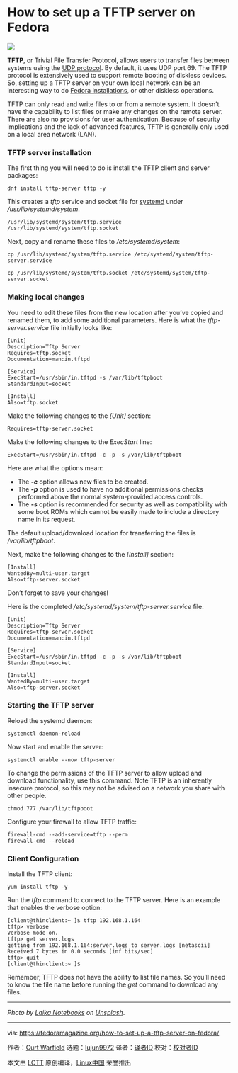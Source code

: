 [#]: collector: (lujun9972)
[#]: translator: (amwps290 )
[#]: reviewer: ( )
[#]: publisher: ( )
[#]: url: ( )
[#]: subject: (How to set up a TFTP server on Fedora)
[#]: via: (https://fedoramagazine.org/how-to-set-up-a-tftp-server-on-fedora/)
[#]: author: (Curt Warfield https://fedoramagazine.org/author/rcurtiswarfield/)

How to set up a TFTP server on Fedora
======

![][1]

**TFTP**, or Trivial File Transfer Protocol, allows users to transfer files between systems using the [UDP protocol][2]. By default, it uses UDP port 69. The TFTP protocol is extensively used to support remote booting of diskless devices. So, setting up a TFTP server on your own local network can be an interesting way to do [Fedora installations][3], or other diskless operations.

TFTP can only read and write files to or from a remote system. It doesn’t have the capability to list files or make any changes on the remote server. There are also no provisions for user authentication. Because of security implications and the lack of advanced features, TFTP is generally only used on a local area network (LAN).

### TFTP server installation

The first thing you will need to do is install the TFTP client and server packages:

```
dnf install tftp-server tftp -y
```

This creates a _tftp_ service and socket file for [systemd][4] under _/usr/lib/systemd/system_.

```
/usr/lib/systemd/system/tftp.service
/usr/lib/systemd/system/tftp.socket
```

Next, copy and rename these files to _/etc/systemd/system_:

```
cp /usr/lib/systemd/system/tftp.service /etc/systemd/system/tftp-server.service

cp /usr/lib/systemd/system/tftp.socket /etc/systemd/system/tftp-server.socket
```

### Making local changes

You need to edit these files from the new location after you’ve copied and renamed them, to add some additional parameters. Here is what the _tftp-server.service_ file initially looks like:

```
[Unit]
Description=Tftp Server
Requires=tftp.socket
Documentation=man:in.tftpd

[Service]
ExecStart=/usr/sbin/in.tftpd -s /var/lib/tftpboot
StandardInput=socket

[Install]
Also=tftp.socket
```

Make the following changes to the _[Unit]_ section:

```
Requires=tftp-server.socket
```

Make the following changes to the _ExecStart_ line:

```
ExecStart=/usr/sbin/in.tftpd -c -p -s /var/lib/tftpboot
```

Here are what the options mean:

  * The _**-c**_ option allows new files to be created.
  * The _**-p**_ option is used to have no additional permissions checks performed above the normal system-provided access controls.
  * The _**-s**_ option is recommended for security as well as compatibility with some boot ROMs which cannot be easily made to include a directory name in its request.



The default upload/download location for transferring the files is _/var/lib/tftpboot_.

Next, make the following changes to the _[Install]_ section:

```
[Install]
WantedBy=multi-user.target
Also=tftp-server.socket
```

Don’t forget to save your changes!

Here is the completed _/etc/systemd/system/tftp-server.service_ file:

```
[Unit]
Description=Tftp Server
Requires=tftp-server.socket
Documentation=man:in.tftpd

[Service]
ExecStart=/usr/sbin/in.tftpd -c -p -s /var/lib/tftpboot
StandardInput=socket

[Install]
WantedBy=multi-user.target
Also=tftp-server.socket
```

### Starting the TFTP server

Reload the systemd daemon:

```
systemctl daemon-reload
```

Now start and enable the server:

```
systemctl enable --now tftp-server
```

To change the permissions of the TFTP server to allow upload and download functionality, use this command. Note TFTP is an inherently insecure protocol, so this may not be advised on a network you share with other people.

```
chmod 777 /var/lib/tftpboot
```

Configure your firewall to allow TFTP traffic:

```
firewall-cmd --add-service=tftp --perm
firewall-cmd --reload
```

### Client Configuration

Install the TFTP client:

```
yum install tftp -y
```

Run the _tftp_ command to connect to the TFTP server. Here is an example that enables the verbose option:

```
[client@thinclient:~ ]$ tftp 192.168.1.164
tftp> verbose
Verbose mode on.
tftp> get server.logs
getting from 192.168.1.164:server.logs to server.logs [netascii]
Received 7 bytes in 0.0 seconds [inf bits/sec]
tftp> quit
[client@thinclient:~ ]$
```

Remember, TFTP does not have the ability to list file names. So you’ll need to know the file name before running the _get_ command to download any files.

* * *

_Photo by _[_Laika Notebooks_][5]_ on [Unsplash][6]_.

--------------------------------------------------------------------------------

via: https://fedoramagazine.org/how-to-set-up-a-tftp-server-on-fedora/

作者：[Curt Warfield][a]
选题：[lujun9972][b]
译者：[译者ID](https://github.com/译者ID)
校对：[校对者ID](https://github.com/校对者ID)

本文由 [LCTT](https://github.com/LCTT/TranslateProject) 原创编译，[Linux中国](https://linux.cn/) 荣誉推出

[a]: https://fedoramagazine.org/author/rcurtiswarfield/
[b]: https://github.com/lujun9972
[1]: https://fedoramagazine.org/wp-content/uploads/2019/09/tftp-server-816x345.jpg
[2]: https://en.wikipedia.org/wiki/User_Datagram_Protocol
[3]: https://docs.fedoraproject.org/en-US/fedora/f30/install-guide/advanced/Network_based_Installations/
[4]: https://fedoramagazine.org/systemd-getting-a-grip-on-units/
[5]: https://unsplash.com/@laikanotebooks?utm_source=unsplash&utm_medium=referral&utm_content=creditCopyText
[6]: https://unsplash.com/search/photos/file-folders?utm_source=unsplash&utm_medium=referral&utm_content=creditCopyText
